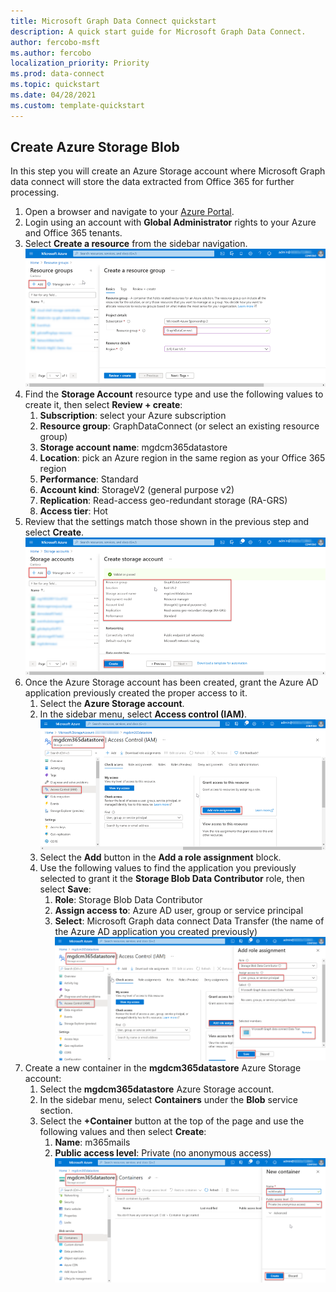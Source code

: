 ```yaml
---
title: Microsoft Graph Data Connect quickstart
description: A quick start guide for Microsoft Graph Data Connect.
author: fercobo-msft
ms.author: fercobo
localization_priority: Priority
ms.prod: data-connect
ms.topic: quickstart
ms.date: 04/28/2021
ms.custom: template-quickstart
---
```


## Create Azure Storage Blob

In this step you will create an Azure Storage account where Microsoft Graph data connect will store the data extracted from Office 365 for further processing.

1. Open a browser and navigate to your [Azure Portal](https://portal.azure.com/).
2. Login using an account with **Global Administrator** rights to your Azure and Office 365 tenants.
3. Select **Create a resource** from the sidebar navigation.
![Azure-Storage-Create](images/data-connect-azure-storage-create.png)
4. Find the **Storage Account** resource type and use the following values to create it, then select **Review + create**:
    1. **Subscription**: select your Azure subscription
    1. **Resource group**: GraphDataConnect (or select an existing resource group)
    1. **Storage account name**: mgdcm365datastore
    1. **Location**: pick an Azure region in the same region as your Office 365 region
    1. **Performance**: Standard
    1. **Account kind**: StorageV2 (general purpose v2)
    1. **Replication**: Read-access geo-redundant storage (RA-GRS)
    1. **Access tier**: Hot
5. Review that the settings match those shown in the previous step and select **Create**.
![Azure-Storage-Review](images/data-connect-azure-storage-review.png)
6. Once the Azure Storage account has been created, grant the Azure AD application previously created the proper access to it.
    1. Select the **Azure Storage account**.
    2. In the sidebar menu, select **Access control (IAM)**.
    ![Azure-Storage-IAM](images/data-connect-azure-storage-iam.png)
    3. Select the **Add** button in the **Add a role assignment** block.
    4. Use the following values to find the application you previously selected to grant it the **Storage Blob Data Contributor** role, then select **Save**:
        1. **Role**: Storage Blob Data Contributor
        2. **Assign access to**: Azure AD user, group or service principal
        3. **Select**: Microsoft Graph data connect Data Transfer (the name of the Azure AD application you created previously)
        ![Azure-Storage-Role](images/data-connect-azure-storage-role.png)
7. Create a new container in the **mgdcm365datastore** Azure Storage account:
    1. Select the **mgdcm365datastore** Azure Storage account.
    2. In the sidebar menu, select **Containers** under the **Blob** service section.
    3. Select the **+Container** button at the top of the page and use the following values and then select **Create**:
       1. **Name**: m365mails
       2. **Public access level**: Private (no anonymous access)
       ![Azure-Storage-Container](images/data-connect-azure-storage-container.png)
